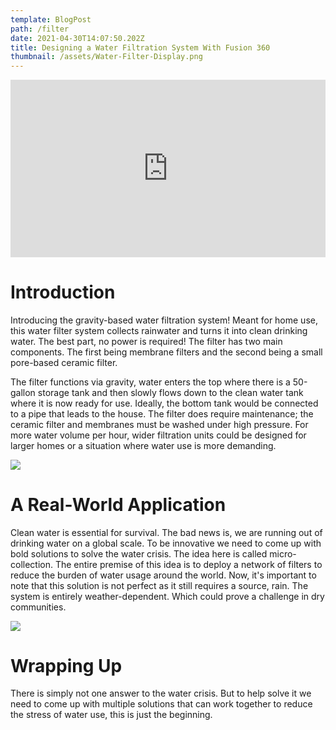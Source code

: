 ```yaml
---
template: BlogPost
path: /filter
date: 2021-04-30T14:07:50.202Z
title: Designing a Water Filtration System With Fusion 360
thumbnail: /assets/Water-Filter-Display.png
---
```

<center>

<div class="video-responsive">

<iframe src="https://ithaca27.autodesk360.com/shares/public/SH56a43QTfd62c1cd968ca112a14e5b722e1?mode=embed" width="800" height="600" allowfullscreen="false" webkitallowfullscreen="true" mozallowfullscreen="true"  frameborder="0"></iframe>
</div>
<style>
.video-responsive{
    overflow:hidden;
    padding-bottom:56.25%;
    position:relative;
    height:0;
}
.video-responsive iframe{
    left:0;
    margin-right:auto;
    margin-left:auto;
    top:0;
    height:100%;
    width:100%;
    position:absolute;
}
</style>

</center>

<!--StartFragment-->

# Introduction

Introducing the gravity-based water filtration system! Meant for home use, this water filter system collects rainwater and turns it into clean drinking water. The best part, no power is required! The filter has two main components. The first being membrane filters and the second being a small pore-based ceramic filter.

The filter functions via gravity, water enters the top where there is a 50-gallon storage tank and then slowly flows down to the clean water tank where it is now ready for use. Ideally, the bottom tank would be connected to a pipe that leads to the house. The filter does require maintenance; the ceramic filter and membranes must be washed under high pressure. For more water volume per hour, wider filtration units could be designed for larger homes or a situation where water use is more demanding.

![](/assets/Front-Water-Filter.png)

# A Real-World Application

Clean water is essential for survival. The bad news is, we are running out of drinking water on a global scale. To be innovative we need to come up with bold solutions to solve the water crisis. The idea here is called micro-collection. The entire premise of this idea is to deploy a network of filters to reduce the burden of water usage around the world. Now, it's important to note that this solution is not perfect as it still requires a source, rain. The system is entirely weather-dependent. Which could prove a challenge in dry communities.

![](/assets/Water-Filter-Display.png)

# Wrapping Up

There is simply not one answer to the water crisis. But to help solve it we need to come up with multiple solutions that can work together to reduce the stress of water use, this is just the beginning.

<!--EndFragment-->
